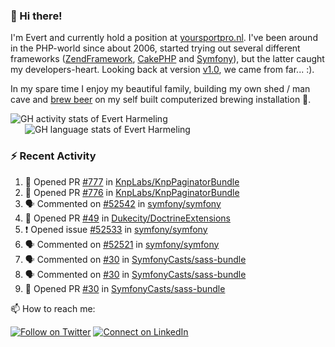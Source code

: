 ### :wave: Hi there!

<span>I'm Evert and currently hold a position at [yoursportpro.nl](https://yoursportpro.nl). I've been around in the PHP-world since about 2006, started trying out several different frameworks ([ZendFramework](https://framework.zend.com/), [CakePHP](https://cakephp.org/) and [Symfony](https://symfony.com/)), but the latter caught my developers-heart. Looking back at version [v1.0](https://symfony.com/blog/symfony-1-0-released), we came from far... :).</span>

<span>In my spare time I enjoy my beautiful family, building my own shed / man cave and [brew beer](https://untappd.com/desaeck) on my self built computerized brewing installation 🍺.</span>

<span style="margin-top: 6px;">
  <a style="all: unset;" href="https://github.com/anuraghazra/github-readme-stats">
    <img align="top" src="https://github-readme-stats.vercel.app/api?username=evertharmeling&show_icons=true&include_all_commits=true&theme=transparent&title_color=adbbc9&text_color=adbbc9&icon_color=619adc" alt="GH activity stats of Evert Harmeling" />
  </a>
</span>

<span style="position: relative; left: 23px;">
  <a style="all: unset;" href="https://github.com/anuraghazra/github-readme-stats">
    <img align="top" src="https://github-readme-stats.vercel.app/api/top-langs/?username=evertharmeling&theme=transparent&layout=compact&title_color=adbbc9&text_color=adbbc9&icon_color=619adc"  alt="GH language stats of Evert Harmeling"/>
  </a>
</span>

### :zap: Recent Activity

<!--START_SECTION:activity-->
1. 💪 Opened PR [#777](https://github.com/KnpLabs/KnpPaginatorBundle/pull/777) in [KnpLabs/KnpPaginatorBundle](https://github.com/KnpLabs/KnpPaginatorBundle)
2. 💪 Opened PR [#776](https://github.com/KnpLabs/KnpPaginatorBundle/pull/776) in [KnpLabs/KnpPaginatorBundle](https://github.com/KnpLabs/KnpPaginatorBundle)
3. 🗣 Commented on [#52542](https://github.com/symfony/symfony/issues/52542#issuecomment-1805972976) in [symfony/symfony](https://github.com/symfony/symfony)
4. 💪 Opened PR [#49](https://github.com/Dukecity/DoctrineExtensions/pull/49) in [Dukecity/DoctrineExtensions](https://github.com/Dukecity/DoctrineExtensions)
5. ❗ Opened issue [#52533](https://github.com/symfony/symfony/issues/52533) in [symfony/symfony](https://github.com/symfony/symfony)
6. 🗣 Commented on [#52521](https://github.com/symfony/symfony/pull/52521#issuecomment-1804478741) in [symfony/symfony](https://github.com/symfony/symfony)
7. 🗣 Commented on [#30](https://github.com/SymfonyCasts/sass-bundle/pull/30#issuecomment-1804100290) in [SymfonyCasts/sass-bundle](https://github.com/SymfonyCasts/sass-bundle)
8. 🗣 Commented on [#30](https://github.com/SymfonyCasts/sass-bundle/pull/30#issuecomment-1804095023) in [SymfonyCasts/sass-bundle](https://github.com/SymfonyCasts/sass-bundle)
9. 💪 Opened PR [#30](https://github.com/SymfonyCasts/sass-bundle/pull/30) in [SymfonyCasts/sass-bundle](https://github.com/SymfonyCasts/sass-bundle)
<!--END_SECTION:activity-->

<!--
**evertharmeling/evertharmeling** is a ✨ _special_ ✨ repository because its `README.md` (this file) appears on your GitHub profile.

Here are some ideas to get you started:

- 🔭 I’m currently working on ...
- 🌱 I’m currently learning ...
- 👯 I’m looking to collaborate on ...
- 🤔 I’m looking for help with ...
- 💬 Ask me about ...
- 📫 How to reach me: ...
- 😄 Pronouns: ...
- ⚡ Fun fact: ...
-->

📫 How to reach me:

[![Follow on Twitter](https://img.shields.io/badge/--twitter?label=Twitter&logo=Twitter&style=social)](https://twitter.com/evertjes) [![Connect on LinkedIn](https://img.shields.io/badge/--linkedin?label=LinkedIn&logo=LinkedIn&style=social)](https://www.linkedin.com/in/evertharmeling)
